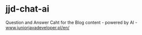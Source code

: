 # jjd-chat-ai
Question and Answer Caht for the Blog content - powered by AI - www.juniorjavadeveloper.pl/en/
